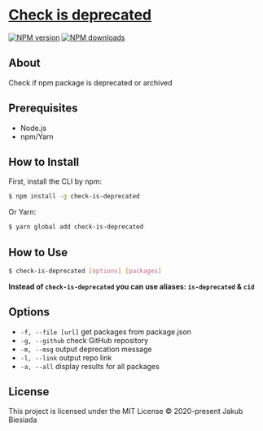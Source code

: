 # [Check is deprecated](https://github.com/awesome-cli/check-is-deprecated)

[![NPM version](https://img.shields.io/npm/v/check-is-deprecated?style=flat-square)](https://www.npmjs.com/package/check-is-deprecated)
[![NPM downloads](https://img.shields.io/npm/dm/check-is-deprecated?style=flat-square)](https://www.npmjs.com/package/check-is-deprecated)

## About

Check if npm package is deprecated or archived

## Prerequisites

- Node.js
- npm/Yarn

## How to Install

First, install the CLI by npm:

```sh
$ npm install -g check-is-deprecated
```

Or Yarn:

```sh
$ yarn global add check-is-deprecated
```

## How to Use

```sh
$ check-is-deprecated [options] [packages]
```

**Instead of `check-is-deprecated` you can use aliases: `is-deprecated` & `cid`**

## Options

- `-f, --file [url]` get packages from package.json
- `-g, --github` check GitHub repository
- `-m, --msg` output deprecation message
- `-l, --link` output repo link
- `-a, --all` display results for all packages

## License

This project is licensed under the MIT License © 2020-present Jakub Biesiada
